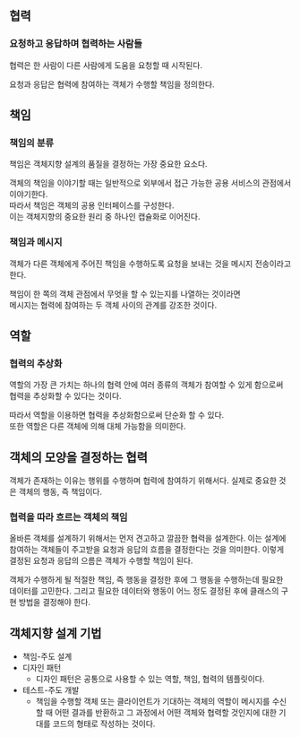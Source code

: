 ## 협력

### 요청하고 응답하며 협력하는 사람들

협력은 한 사람이 다른 사람에게 도움을 요청할 때 시작된다.

요청과 응답은 협력에 참여하는 객체가 수행할 책임을 정의한다.

## 책임

### 책임의 분류

책임은 객체지향 설계의 품질을 결정하는 가장 중요한 요소다.

객체의 책임을 이야기할 때는 일반적으로 외부에서 접근 가능한 공용 서비스의 관점에서 이야기한다.</br>
따라서 책임은 객체의 공용 인터페이스를 구성한다.</br>
이는 객체지향의 중요한 원리 중 하나인 캡슐화로 이어진다.

### 책임과 메시지

객체가 다른 객체에게 주어진 책임을 수행하도록 요청을 보내는 것을 메시지 전송이라고 한다.

책임이 한 쪽의 객체 관점에서 무엇을 할 수 있는지를 나열하는 것이라면</br>
메시지는 협력에 참여하는 두 객체 사이의 관계를 강조한 것이다.

## 역할

### 협력의 추상화

역할의 가장 큰 가치는 하나의 협력 안에 여러 종류의 객체가 참여할 수 있게 함으로써 협력을 추상화할 수 있다는 것이다.

따라서 역할을 이용하면 협력을 추상화함으로써 단순화 할 수 있다.</br>
또한 역할은 다른 객체에 의해 대체 가능함을 의미한다.

## 객체의 모양을 결정하는 협력

객체가 존재하는 이유는 행위를 수행하며 협력에 참여하기 위해서다. 실제로 중요한 것은 객체의 행동, 즉 책임이다.

### 협력을 따라 흐르는 객체의 책임

올바른 객체를 설계하기 위해서는 먼저 견고하고 깔끔한 협력을 설계한다. 이는 설계에 참여하는 객체들이 주고받을 요청과 응답의 흐름을 결정한다는 것을 의미한다. 이렇게 결정된 요청과 응답의 으름은 객체가 수행할 책임이 된다.

객체가 수행하게 될 적절한 책임, 즉 행동을 결정한 후에 그 행동을 수행하는데 필요한 데이터를 고민한다. 그리고 필요한 데이터와 행동이 어느 정도 결정된 후에 클래스의 구현 방법을 결정해야 한다.

## 객체지향 설계 기법

- 책임-주도 설계
- 디자인 패턴
    - 디자인 패턴은 공통으로 사용할 수 있는 역할, 책임, 협력의 템플릿이다.
- 테스트-주도 개발
    - 책임을 수행할 객체 또는 클라이언트가 기대하는 객체의 역할이 메시지를 수신할 때 어떤 결과를 반환하고 그 과정에서 어떤 객체와 협력할 것인지에 대한 기대를 코드의 형태로 작성하는 것이다.

